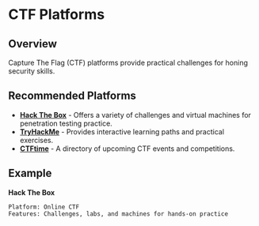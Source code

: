 

# CTF Platforms

## Overview
Capture The Flag (CTF) platforms provide practical challenges for honing security skills.

## Recommended Platforms
- **[Hack The Box](https://www.hackthebox.com/)** - Offers a variety of challenges and virtual machines for penetration testing practice.
- **[TryHackMe](https://tryhackme.com/)** - Provides interactive learning paths and practical exercises.
- **[CTFtime](https://ctftime.org/)** - A directory of upcoming CTF events and competitions.

## Example
**Hack The Box**
```plaintext
Platform: Online CTF
Features: Challenges, labs, and machines for hands-on practice

